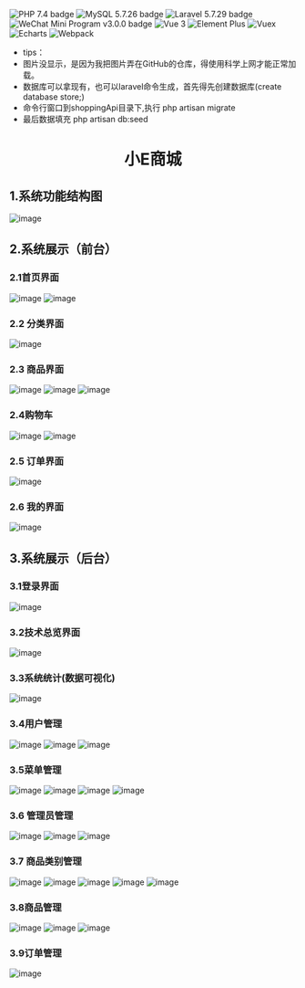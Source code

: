
![PHP 7.4 badge](https://img.shields.io/badge/PHP-7.4-blue)  ![MySQL 5.7.26 badge](https://img.shields.io/badge/MySQL-5.7.26-blue)    ![Laravel 5.7.29 badge](https://img.shields.io/badge/Laravel-5.7.29-red)         ![WeChat Mini Program v3.0.0 badge](https://img.shields.io/badge/WeChat%20Mini%20Program-v3.0.0-brightgreen) ![Vue 3](https://img.shields.io/badge/Vue-3.0.0-brightgreen) ![Element Plus](https://img.shields.io/badge/Element%20Plus-v1.0.0-brightgreen)   ![Vuex](https://img.shields.io/badge/Vuex-v3.6.0-brightgreen)  ![Echarts](https://img.shields.io/badge/Echarts-v5.2.2-brightgreen) ![Webpack](https://img.shields.io/badge/Webpack-v5.50.0-brightgreen)

* tips：
* 图片没显示，是因为我把图片弄在GitHub的仓库，得使用科学上网才能正常加载。
* 数据库可以拿现有，也可以laravel命令生成，首先得先创建数据库(create database store;)
* 命令行窗口到shoppingApi目录下,执行 php artisan migrate  
* 最后数据填充  php artisan db:seed 
<h1 align="center">小E商城</h1>

## 1.系统功能结构图
![image](https://raw.githubusercontent.com/484869326/img/main/structure.png)
## 2.系统展示（前台）
### 2.1首页界面
   ![image](https://raw.githubusercontent.com/484869326/img/main/index.png)  ![image](https://raw.githubusercontent.com/484869326/img/main/index2.png)
### 2.2 分类界面
![image](https://raw.githubusercontent.com/484869326/img/main/category.png)
### 2.3 商品界面
![image](https://raw.githubusercontent.com/484869326/img/main/goods.png) ![image](https://raw.githubusercontent.com/484869326/img/main/detail.png)
![image](https://raw.githubusercontent.com/484869326/img/main/buy.png)
### 2.4购物车

![image](https://raw.githubusercontent.com/484869326/img/main/shop_empty.png) ![image](https://raw.githubusercontent.com/484869326/img/main/shop.png)
### 2.5 订单界面
![image](https://raw.githubusercontent.com/484869326/img/main/order.png)
### 2.6 我的界面
![image](https://raw.githubusercontent.com/484869326/img/main/my.png)

## 3.系统展示（后台）
### 3.1登录界面
![image](https://raw.githubusercontent.com/484869326/img/main/login.png)
### 3.2技术总览界面
![image](https://raw.githubusercontent.com/484869326/img/main/technology.png)
### 3.3系统统计(数据可视化)
![image](https://raw.githubusercontent.com/484869326/img/main/statistics.png)
### 3.4用户管理
![image](https://raw.githubusercontent.com/484869326/img/main/user_manage.png)
![image](https://raw.githubusercontent.com/484869326/img/main/user_manage_edit.png)
![image](https://raw.githubusercontent.com/484869326/img/main/user_manage_add.png)
### 3.5菜单管理
![image](https://raw.githubusercontent.com/484869326/img/main/menu_manage.png)
![image](https://raw.githubusercontent.com/484869326/img/main/menu_manage_edit.png)
![image](https://raw.githubusercontent.com/484869326/img/main/menu_manage_edit2.png)
![image](https://raw.githubusercontent.com/484869326/img/main/menu_manage_add.png)
### 3.6 管理员管理
![image](https://raw.githubusercontent.com/484869326/img/main/admin_manage.png)
![image](https://raw.githubusercontent.com/484869326/img/main/admin_manage_edit.png)
![image](https://raw.githubusercontent.com/484869326/img/main/admin_manage_add.png)
### 3.7 商品类别管理
![image](https://raw.githubusercontent.com/484869326/img/main/category_manage.png)
![image](https://raw.githubusercontent.com/484869326/img/main/category_manage_edit.png)
![image](https://raw.githubusercontent.com/484869326/img/main/category_manage_edit2.png)
![image](https://raw.githubusercontent.com/484869326/img/main/category_manage_edit3.png)
![image](https://raw.githubusercontent.com/484869326/img/main/category_manage_add.png)
### 3.8商品管理
![image](https://raw.githubusercontent.com/484869326/img/main/good_manage.png)
![image](https://raw.githubusercontent.com/484869326/img/main/good_manage_edit.png)
![image](https://raw.githubusercontent.com/484869326/img/main/good_manage_add.png)
### 3.9订单管理
![image](https://raw.githubusercontent.com/484869326/img/main/order_manage.png)